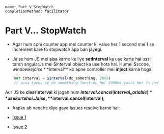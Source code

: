 ```ngMeta
name: Part V StopWatch
completionMethod: facilitator
```

# Part V… StopWatch

- Agar hum apni counter app mei counter ki value her 1 second mei 1  se increment kare to stopwatch app ban jayegi. 

- Jaise hum JS mei aisa karne ke liye **setInterval** ka use karte hai ussi tarah angularJs mei $interval object ka use hota hai. Humei $scope, $window ke jaise **$interval** ko apne controller mei **inject** karna hoga.

```javascript
	var interval = $interval(do_something, 2000)
	// aisa karne se do_something function her 2000ms yaani her 2s per call hoga.
```
Aur JS ke **clearInterval** ki jagah hum **$interval.cancel(interval_variable)** use karte hai. Jaise,
	**$interval.cancel(interval);**

- Aapko ab neeche diye gaye issues resolve karne hai:

- [Issue 1](https://github.com/vidur149/angular-multifunctional/issues/4)
- [Issue 2](https://github.com/vidur149/angular-multifunctional/issues/5)

